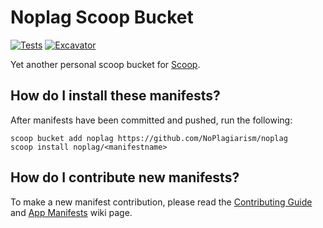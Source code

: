 # Noplag Scoop Bucket


[![Tests](https://github.com/NoPlagiarism/noplag/actions/workflows/ci.yml/badge.svg)](https://github.com/NoPlagiarism/noplag/actions/workflows/ci.yml) [![Excavator](https://github.com/NoPlagiarism/noplag/actions/workflows/excavator.yml/badge.svg)](https://github.com/NoPlagiarism/noplag/actions/workflows/excavator.yml)

Yet another personal scoop bucket for [Scoop](https://scoop.sh).

## How do I install these manifests?

After manifests have been committed and pushed, run the following:

```pwsh
scoop bucket add noplag https://github.com/NoPlagiarism/noplag
scoop install noplag/<manifestname>
```

## How do I contribute new manifests?

To make a new manifest contribution, please read the [Contributing
Guide](https://github.com/ScoopInstaller/.github/blob/main/.github/CONTRIBUTING.md)
and [App Manifests](https://github.com/ScoopInstaller/Scoop/wiki/App-Manifests)
wiki page.
